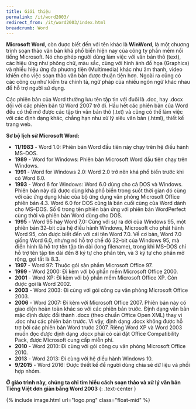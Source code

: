 ```yaml
---
title: Giới thiệu
permalink: /it/word2003/
redirect_from: /it/word2003/index.html
breadcrumb: Word
---
```


**Microsoft Word**, còn được biết đến với tên khác là **WinWord**, là một chương trình soạn thảo văn bản khá phổ biển hiện nay của công ty phần mềm nổi tiếng Microsoft. Nó cho phép người dùng làm việc với văn bản thô (text), các hiệu ứng như phông chữ, màu sắc, cùng với hình ảnh đồ họa (Graphics) và nhiều hiệu ứng đa phương tiện (Multimedia) khác như âm thanh, video khiến cho việc soạn thảo văn bản được thuận tiện hơn. Ngoài ra cũng có các công cụ như kiểm tra chính tả, ngữ pháp của nhiều ngôn ngữ khác nhau để hỗ trợ người sử dụng.

Các phiên bản của Word thường lưu tên tập tin với đuôi là .doc, hay .docx đối với các phiên bản từ Word 2007 trở đi. Hầu hết các phiên bản của Word đều có thể mở được các tập tin văn bản thô (.txt) và cũng có thể làm việc với các định dạng khác, chẳng hạn như xử lý siêu văn bản (.html), thiết kế trang web.

**Sơ bộ lịch sử Microsoft Word:**

- **11/1983** - Word 1.0: Phiên bản Word đầu tiên này chạy trên hệ điều hành MS–DOS.
- **1989** - Word for Windows: Phiên bản Microsoft Word đầu tiên chạy trên Windows.
- **1991** - Word for Windows 2.0: Word 2.0 trở nên khá phổ biển trước khi có Word 6.0.
- **1993** - Word 6 for Windows: Word 6.0 dùng cho cả DOS và Windows. Phiên bản này đã được dùng khá phổ biển trong suốt thời gian đó cùng với các ứng dụng khác của bộ ứng dụng văn phòng Microsoft Office phiên bản 4.3. Word 6.0 for DOS cũng là bản cuối cùng của Word dành cho MS–DOS. Số 6 trong tên phiên bản ứng với phiên bản WordPerfect cùng thời và phiên bản Word dùng cho DOS.
- **1995** - Word 95 hay Word 7.0: Cùng với sự ra đời của Windows 95, một phiên bản 32–bit của hệ điều hành Windows, Microsoft cho phát hành Word 95, còn được biết đến với cái tên Word 7.0. Về cơ bản, Word 7.0 giống Word 6.0, nhưng nó hỗ trợ chế độ 32–bit của Windows 95, mà điển hình là hỗ trợ tên tập tin dài (long filename), trong khi MS–DOS chỉ hỗ trợ tên tập tin dài đến 8 ký tự cho phần tên, và 3 ký tự cho phần mở rộng, gọi tắt là 8.3.
- **1997** - Word 97: Thuộc gói sản phẩm Microsoft Office 97.
- **1999** - Word 2000: Đi kèm với bộ phần mềm Microsoft Office 2000.
- **2001** - Word XP: Đi kèm với bộ phần mềm Microsoft Office XP. Còn được gọi là Word 2002.
- **2003** - Word 2003: Đi cùng với gói công cụ văn phòng Microsoft Office 2003.
- **2006** - Word 2007: Đi kèm với Microsoft Office 2007. Phiên bản này có giao diện hoàn toàn khác so với các phiên bản trước. Định dạng văn bản mặc định được đổi thành .docx (theo chuẩn Office Open XML) thay vì .doc như các phiên bản trước. Vì vậy, định dạng .docx không được hỗ trợ bởi các phiên bản Word trước 2007. Riêng Word XP và Word 2003 muốn đọc được định dạng .docx phải có cài đặt Office Compatibility Pack, được Microsoft cung cấp miễn phí.
- **2010** - Word 2010: Đi cùng với gói công cụ văn phòng Microsoft Office 2010.
- **2013** - Word 2013: Đi cùng với hệ điều hành Windows 10.
- **9/2015** - Word 2016: Được thiết kế để người dùng chia sẻ dữ liệu và phối hợp nhóm.

**Ở giáo trình này, chúng ta chỉ tìm hiểu cách soạn thảo và xử lý văn bản  
Tiếng Việt đơn giản bằng Word 2003**
{: .text-center }

{% include image.html url="logo.png" class="float-mid" %}